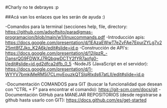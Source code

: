 #Charly no te debrayes :p

##Acá van los enlaces que les serán de ayuda :) 

-Comandos para la terminal (secciones help, file, directory: https://github.com/adsoftsito/paradigmas-programacion/blob/main/w1/linuxcommands.pdf
-Introducción apis: https://docs.google.com/presentation/d/1EAzaEWwT7eZvFAe7EpurZYLg7v225mt8fZJko_K2A6k/edit#slide=id.p
-Construcción de API's: https://docs.google.com/presentation/d/12jIpzR_-DansrQG9FDWXJ7RQbqwDCTY2fYR7aofg0-I/edit#slide=id.gd2dfca2dfb_0_5
-NodeJS (JavaScript en el servidor): https://docs.google.com/presentation/d/1-WYYV7bmkjMeRM5I7CLmyEouzkQTSlqRlxds67atLlI/edit#slide=id.p

-Documentación COMANDOS para GIT (buscar la funcionalidad que desean con "CTRL + F" para encontrar el comando): https://git-scm.com/docs/git
-Documentación GitHub para MANEJAR REPOSITORIOS (desde registrarse a github hasta usarlo con GIT): https://docs.github.com/es/get-started

